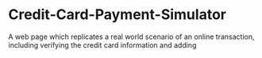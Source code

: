 # Credit-Card-Payment-Simulator
A web page which replicates a real world scenario of an online transaction, including verifying the credit card information and adding 
